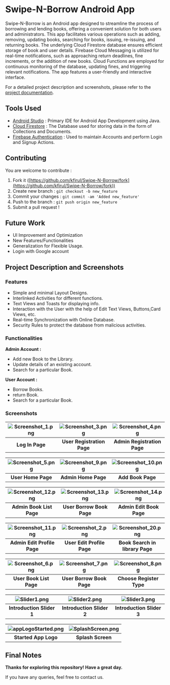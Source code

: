 # Swipe-N-Borrow Android App

Swipe-N-Borrow is an Android app designed to streamline the process of borrowing and lending books, offering a convenient solution for both users and administrators. This app facilitates various operations such as adding, removing, updating books, searching for books, issuing, re-issuing, and returning books. The underlying Cloud Firestore database ensures efficient storage of book and user details. Firebase Cloud Messaging is utilized for real-time notifications, such as approaching return deadlines, fine increments, or the addition of new books. Cloud Functions are employed for continuous monitoring of the database, updating fines, and triggering relevant notifications. The app features a user-friendly and interactive interface.

For a detailed project description and screenshots, please refer to the [project documentation](#project-description-and-screenshots).

## Tools Used

* [Android Studio](https://developer.android.com/studio) : Primary IDE for Android App Development using Java.
* [Cloud Firestore](https://firebase.google.com/products/firestore) : The Database used for storing data in the form of Collections and Documents.
* [Firebase Authentication](https://firebase.google.com/products/auth) : Used to maintain Accounts and perform Login and Signup Actions.

## Contributing
You are welcome to contribute :

1. Fork it ([https://github.com/kfirul/Swipe-N-Borrow/fork](https://github.com/kfirul/Swipe-N-Borrow/fork))
2. Create new branch : `git checkout -b new_feature`
3. Commit your changes : `git commit -am 'Added new_feature'`
4. Push to the branch : `git push origin new_feature`
5. Submit a pull request !

## Future Work
* UI Improvement and Optimization
* New Features/Functionalities
* Generalization for Flexible Usage.
* Login with Google account

## Project Description and Screenshots
### Features
* Simple and minimal Layout Designs.
* Interlinked Activities for different functions.
* Text Views and Toasts for displaying info.
* Interaction with the User with the help of Edit Text Views, Buttons,Card Views, etc.
* Real-time Synchronization with Online Database.
* Security Rules to protect the database from malicious activities.

### Functionalities
**Admin Account :**

* Add new Book to the Library.
* Update details of an existing account.
* Search for a particular Book.

**User Account :**

* Borrow Books.
* return Book.
* Search for a particular Book.

### Screenshots

| ![Screenshot_1.png](Screenshots/Screenshot_1.png) | ![Screenshot_3.png](Screenshots/Screenshot_3.png) | ![Screenshot_4.png](Screenshots/Screenshot_4.png) |
|:-------------------------------------------------:|:-------------------------------------------------:|:-------------------------------------------------:|
|                  **Log In Page**                  |            **User Registration Page**             |            **Admin Registration Page**            |

| ![Screenshot_5.png](Screenshots/Screenshot_5.png) | ![Screenshot_9.png](Screenshots/Screenshot_9.png) | ![Screenshot_10.png](Screenshots/Screenshot_10.png) |
|:-------------------------------------------------:|:-------------------------------------------------:|:---------------------------------------------------:|
|                **User Home Page**                 |                **Admin Home Page**                |                  **Add Book Page**                  |

| ![Screenshot_12.png](Screenshots/Screenshot_12.png) | ![Screenshot_13.png](Screenshots/Screenshot_13.png) | ![Screenshot_14.png](Screenshots/Screenshot_14.png) |
|:---------------------------------------------------:|:---------------------------------------------------:|:---------------------------------------------------:|
|              **Admin Book List Page**               |              **User Borrow Book Page**              |              **Admin Edit Book Page**               |

| ![Screenshot_11.png](Screenshots/Screenshot_11.png) | ![Screenshot_2.png](Screenshots/Screenshot_2.png) | ![Screenshot_20.png](Screenshots/Screenshot_20.png) |
|:---------------------------------------------------:|:-------------------------------------------------:|:---------------------------------------------------:|
|             **Admin Edit Profile Page**             |            **User Edit Profile Page**             |           **Book Search in library Page**           |

| ![Screenshot_6.png](Screenshots/Screenshot_6.png) | ![Screenshot_7.png](Screenshots/Screenshot_7.png) | ![Screenshot_8.png](Screenshots/Screenshot_8.png) |
|:-------------------------------------------------:|:-------------------------------------------------:|:-------------------------------------------------:|
|              **User Book List Page**              |             **User Borrow Book Page**             |             **Choose Register Type**              |


| ![Slider1.png](Screenshots/Slider1.png) | ![Slider2.png](Screenshots/Slider2.png) | ![Slider3.png](Screenshots/Slider3.png) |
|:---------------------------------------:|:---------------------------------------:|:---------------------------------------:|
|        **Introduction Slider 1**         |        **Introduction Slider 2**        |        **Introduction Slider 3**        |


| ![appLogoStarted.png](Screenshots/appLogoStarted.png) | ![SplashScreen.png](Screenshots/SplashScreen.png) |
|:-----------------------------------------------------:|:-------------------------------------------------:|
|                 **Started App Logo**                  |                 **Splash Screen**                 |




## Final Notes

**Thanks for exploring this repository! Have a great day.**

If you have any queries, feel free to contact us.
